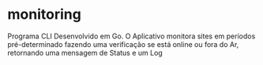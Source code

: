 # monitoring
Programa CLI Desenvolvido em Go. O Aplicativo monitora sites em períodos pré-determinado fazendo uma verificação se está online ou fora do Ar, retornando uma mensagem de Status e um Log
